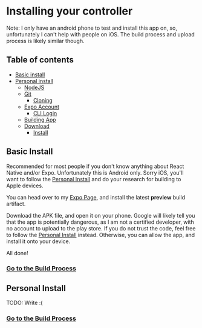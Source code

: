 # Installing your controller
Note: I only have an android phone to test and install this app on, so, unfortunately I can't help with people on iOS. The build process and upload process is likely similar though.

## Table of contents

- [Basic install](#basic-install)
- [Personal install](#personal-install)
  - [NodeJS](#nodejs)
  - [Git](#git)
    - [Cloning](#cloning)
  - [Expo Account](#expo)
    - [CLI Login](#cli-login)
  - [Building App](#building-the-app)
  - [Download](#download-the-build)
    - [Install](#install-the-app)

## Basic Install
Recommended for most people if you don't know anything about React Native and/or Expo. Unfortunately this is Android only. Sorry iOS, you'll want to follow the [Personal Install](#personal-install) and do your research for building to Apple devices.

You can head over to my [Expo Page](https://expo.dev/accounts/maxisthemoose/projects/winkduino/builds), and install the latest **preview** build artifact. 

Download the APK file, and open it on your phone. Google will likely tell you that the app is potentially dangerous, as I am not a certified developer, with no account to upload to the play store. If you do not trust the code, feel free to follow the [Personal Install](#personal-install) instead. Otherwise, you can allow the app, and install it onto your device.

All done!

### [Go to the Build Process](https://github.com/seasaltsaige/popup-wink-mod/blob/master/build/Build/Home.md)

## Personal Install
TODO: Write :(


### [Go to the Build Process](https://github.com/seasaltsaige/popup-wink-mod/blob/master/build/Build/Home.md)